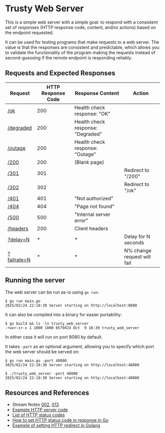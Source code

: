 # Trusty Web Server

This is a simple web server with a simple goal: to respond with a consistent set of responses (HTTP response code, content, and/or actions) based on the endpoint requested.

It can be used for testing programs that make requests to a web server. The value is that the responses are consistent and predictable, which allows you to validate the functionality of the program making the requests instead of second-guessing if the remote endpoint is responding reliably.

## Requests and Expected Responses

| Request | HTTP Response Code | Response Content | Action |
| --- | --- | --- | --- |
| [/ok](http://localhost:8080/ok) | 200 | Health check response: "OK" |  |
| [/degraded](http://localhost:8080/degraded) | 200 | Health check response: "Degraded" |  |
| [/outage](http://localhost:8080/outage) | 200 | Health check response: "Outage" |  |
| [/200](http://localhost:8080/200) | 200 | (Blank page) |  |
| [/301](http://localhost:8080/301) | 301 | | Redirect to "/200" |
| [/302](http://localhost:8080/302) | 302 | | Redirect to "/ok" |
| [/401](http://localhost:8080/401) | 401 | "Not authorized" |  |
| [/404](http://localhost:8080/404) | 404 | "Page not found" |  |
| [/500](http://localhost:8080/500) | 500 | "Internal server error" |  |
| [/headers](http://localhost:8080/headers) | 200 | Client headers |  |
| [?delay=N](http://localhost:8080/200?delay=3) | * | * | Delay for N seconds |
| [?failrate=N](http://localhost:8080/200?failrate=50) | * | * | N% change request will fail |

## Running the server

The web server can be run as-is using `go run`:

```text
$ go run main.go
2025/02/24 22:18:30 Server starting on http://localhost:8080
```

It can also be compiled into a binary for easier portability:

```text
$ go build && ls -ln trusty_web_server
-rwxr-xr-x 1 1000 1000 6579433 Oct  9 16:39 trusty_web_server
```

In either case it will run on port 8080 by default.

It takes `-port` as an optional argument, allowing you to specify which port the web server should be served on:

```text
$ go run main.go -port 48080
2025/02/24 22:18:30 Server starting on http://localhost:48080
```

```text
$ ./trusty_web_server -port 48080
2025/02/24 22:18:30 Server starting on http://localhost:48080
```

## Resources and References

* Stream Notes [002](https://github.com/conflabermits/Scripts/blob/main/stream/pilot/002/notes.md), [013](https://github.com/conflabermits/Scripts/blob/main/stream/pilot/013/notes.md)
* [Example HTTP server code](https://gobyexample.com/http-servers)
* [List of HTTP status codes](https://en.wikipedia.org/wiki/List_of_HTTP_status_codes)
* [How to set HTTP status code in response in Go](https://golangbyexample.com/set-http-status-code-golang/)
* [Example of setting HTTP redirect in Golang](https://gist.github.com/hSATAC/5343225)
